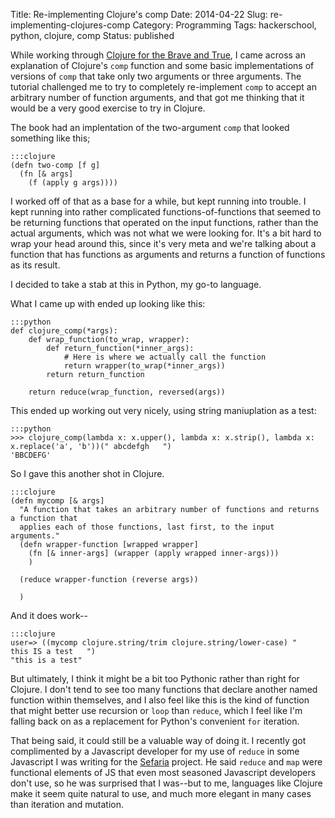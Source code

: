 Title: Re-implementing Clojure's comp
Date: 2014-04-22
Slug: re-implementing-clojures-comp
Category: Programming
Tags: hackerschool, python, clojure, comp
Status: published

While working through [Clojure for the Brave and True](http://www.braveclojure.com/functional-programming/), I came across an explanation of Clojure's `comp` function and some basic implementations of versions of `comp` that take only two arguments or three arguments.  The tutorial challenged me to try to completely re-implement `comp` to accept an arbitrary number of function arguments, and that got me thinking that it would be a very good exercise to try in Clojure.

The book had an implentation of the two-argument `comp` that looked something like this;

    :::clojure
    (defn two-comp [f g]
      (fn [& args]
        (f (apply g args))))
       
I worked off of that as a base for a while, but kept running into trouble.  I kept running into rather complicated functions-of-functions that seemed to be returning functions that operated on the input functions, rather than the actual arguments, which was not what we were looking for.  It's a bit hard to wrap your head around this, since it's very meta and we're talking about a function that has functions as arguments and returns a function of functions as its result.

I decided to take a stab at this in Python, my go-to language.

What I came up with ended up looking like this:

    :::python
    def clojure_comp(*args):
        def wrap_function(to_wrap, wrapper):
            def return_function(*inner_args):
                # Here is where we actually call the function
                return wrapper(to_wrap(*inner_args))
            return return_function
            
        return reduce(wrap_function, reversed(args))
        
This ended up working out very nicely, using string maniuplation as a test:

    :::python
    >>> clojure_comp(lambda x: x.upper(), lambda x: x.strip(), lambda x: x.replace('a', 'b'))(" abcdefgh   ")
    'BBCDEFG'
    
So I gave this another shot in Clojure.

    :::clojure
    (defn mycomp [& args]
      "A function that takes an arbitrary number of functions and returns a function that 
      applies each of those functions, last first, to the input arguments."
      (defn wrapper-function [wrapped wrapper]
        (fn [& inner-args] (wrapper (apply wrapped inner-args)))
        )

      (reduce wrapper-function (reverse args))

      )
      
 And it does work--

    :::clojure
    user=> ((mycomp clojure.string/trim clojure.string/lower-case) "   this IS a test   ")
    "this is a test"
    
But ultimately, I think it might be a bit too Pythonic rather than right for Clojure.  I don't tend to see too many functions that declare another named function within themselves, and I also feel like this is the kind of function that might better use recursion or `loop` than `reduce`, which I feel like I'm falling back on as a replacement for Python's convenient `for` iteration.  

That being said, it could still be a valuable way of doing it.  I recently got complimented by a Javascript developer for my use of `reduce` in some Javascript I was writing for the [Sefaria](http://www.sefaria.org) project.  He said `reduce` and `map` were functional elements of JS that even most seasoned Javascript developers don't use, so he was surprised that I was--but to me, languages like Clojure make it seem quite natural to use, and much more elegant in many cases than iteration and mutation.
